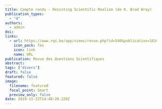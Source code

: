 ```yaml
---
title: Compte rendu - Resisting Scientific Realism (de K. Brad Wray)
publication_types:
  - "4"
authors:
  - admin
doi: 
links:
  - url: https://www.rqs.be/app/views/revue.php?id=540&publication=1634
    icon_pack: fas
    icon: link
    name: URL
publication: Revue des Questions Scientifiques
abstract:
tags: ["divers"]
draft: false
featured: false
image:
  filename: featured
  focal_point: Smart
  preview_only: false
date: 2019-11-22T14:40:20.220Z
---
```


